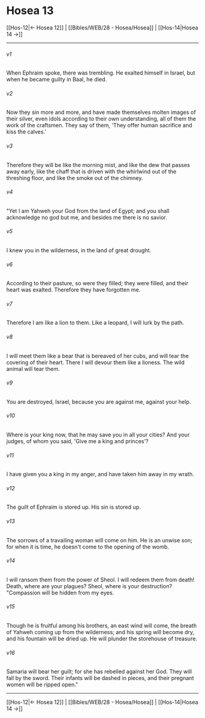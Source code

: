 # Hosea 13

[[Hos-12|← Hosea 12]] | [[Bibles/WEB/28 - Hosea/Hosea]] | [[Hos-14|Hosea 14 →]]
***



###### v1 
When Ephraim spoke, there was trembling. He exalted himself in Israel, but when he became guilty in Baal, he died. 

###### v2 
Now they sin more and more, and have made themselves molten images of their silver, even idols according to their own understanding, all of them the work of the craftsmen. They say of them, 'They offer human sacrifice and kiss the calves.' 

###### v3 
Therefore they will be like the morning mist, and like the dew that passes away early, like the chaff that is driven with the whirlwind out of the threshing floor, and like the smoke out of the chimney. 

###### v4 
"Yet I am Yahweh your God from the land of Egypt; and you shall acknowledge no god but me, and besides me there is no savior. 

###### v5 
I knew you in the wilderness, in the land of great drought. 

###### v6 
According to their pasture, so were they filled; they were filled, and their heart was exalted. Therefore they have forgotten me. 

###### v7 
Therefore I am like a lion to them. Like a leopard, I will lurk by the path. 

###### v8 
I will meet them like a bear that is bereaved of her cubs, and will tear the covering of their heart. There I will devour them like a lioness. The wild animal will tear them. 

###### v9 
You are destroyed, Israel, because you are against me, against your help. 

###### v10 
Where is your king now, that he may save you in all your cities? And your judges, of whom you said, 'Give me a king and princes'? 

###### v11 
I have given you a king in my anger, and have taken him away in my wrath. 

###### v12 
The guilt of Ephraim is stored up. His sin is stored up. 

###### v13 
The sorrows of a travailing woman will come on him. He is an unwise son; for when it is time, he doesn't come to the opening of the womb. 

###### v14 
I will ransom them from the power of Sheol. I will redeem them from death! Death, where are your plagues? Sheol, where is your destruction? "Compassion will be hidden from my eyes. 

###### v15 
Though he is fruitful among his brothers, an east wind will come, the breath of Yahweh coming up from the wilderness; and his spring will become dry, and his fountain will be dried up. He will plunder the storehouse of treasure. 

###### v16 
Samaria will bear her guilt; for she has rebelled against her God. They will fall by the sword. Their infants will be dashed in pieces, and their pregnant women will be ripped open."

***
[[Hos-12|← Hosea 12]] | [[Bibles/WEB/28 - Hosea/Hosea]] | [[Hos-14|Hosea 14 →]]
